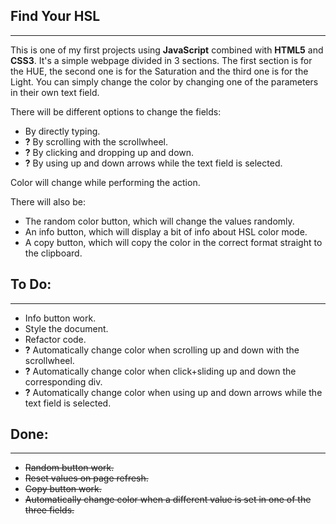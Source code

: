 ## Find Your HSL

---

This is one of my first projects using **JavaScript** combined with **HTML5** and **CSS3**.
It's a simple webpage divided in 3 sections.
The first section is for the HUE, the second one is for the Saturation and the third one is for the Light.
You can simply change the color by changing one of the parameters in their own text field.

There will be different options to change the fields:

-   By directly typing.
-   **?** By scrolling with the scrollwheel.
-   **?** By clicking and dropping up and down.
-   **?** By using up and down arrows while the text field is selected.

Color will change while performing the action.

There will also be:

-   The random color button, which will change the values randomly.
-   An info button, which will display a bit of info about HSL color mode.
-   A copy button, which will copy the color in the correct format straight to the clipboard.

## To Do:

---

-   Info button work.
-   Style the document.
-   Refactor code.
-   **?** Automatically change color when scrolling up and down with the scrollwheel.
-   **?** Automatically change color when click+sliding up and down the corresponding div.
-   **?** Automatically change color when using up and down arrows while the text field is selected.

## Done:

---

-   ~~Random button work.~~
-   ~~Reset values on page refresh.~~
-   ~~Copy button work.~~
-   ~~Automatically change color when a different value is set in one of the three fields.~~
